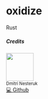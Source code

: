 # oxidize
Rust 


##### Credits

<img src="https://avatars0.githubusercontent.com/u/469046?s=460&v=4" width="75px;"/><br /><sub>Dmitri Nesteruk</sub><br>[💻 Github](https://github.com/nesteruk) 